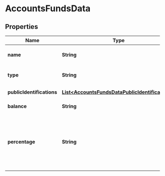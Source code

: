 

# AccountsFundsData


## Properties

| Name | Type | Description | Notes |
|------------ | ------------- | ------------- | -------------|
|**name** | **String** | The pension fund name. |  [optional] |
|**type** | **String** | Type of pension fund. |  [optional] |
|**publicIdentifications** | [**List&lt;AccountsFundsDataPublicIdentifications&gt;**](AccountsFundsDataPublicIdentifications.md) | The fund&#39;s public IDs. |  [optional] |
|**balance** | **String** | The amount in the fund. |  [optional] |
|**percentage** | **String** | How much this fund, as a percentage, contributes to the pension account&#39;s total. |  [optional] |



